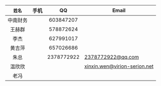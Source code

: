 |  `姓名`  | 手机 |     QQ     | Email                        |
| :------: | :--: | :--------: | ---------------------------- |
| 中南财务 |      | 603847207  |                              |
|  王赫群  |      | 578872624  |                              |
|   李杰   |      | 627991017  |                              |
|  黄吉萍  |      | 657026686  |                              |
|   朱总   |      | 2378772922 | 2378772922@qq.com            |
|  温欣欣  |      |            | xinxin.wen@virion-serion.net |
|   老冯   |      |            |                              |

​		

